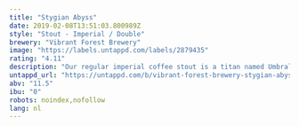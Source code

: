 ```yaml
---
title: "Stygian Abyss"
date: 2019-02-08T13:51:03.800989Z
style: "Stout - Imperial / Double"
brewery: "Vibrant Forest Brewery"
image: "https://labels.untappd.com/labels/2879435"
rating: "4.11"
description: "Our regular imperial coffee stout is a titan named Umbral Abyss.  Stygian Abyss ages this monster in cognac barrels for many months and this has added a great deal of complexity to the brew.  Much of the intense coffee flavour has been replaces with sweet, sticky flavours of the parent liquor.  Oak is expressed, and a rich and fruity brandied aether encapsulates the experience.  "
untappd_url: "https://untappd.com/b/vibrant-forest-brewery-stygian-abyss/2879435"
abv: "11.5"
ibu: "0"
robots: noindex,nofollow
lang: nl
---
```

